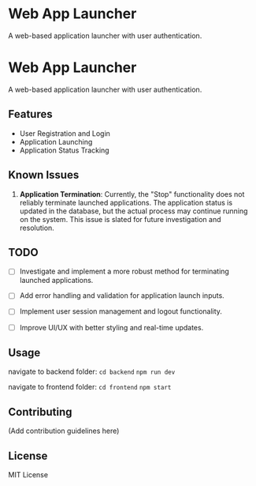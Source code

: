 # Web App Launcher
A web-based application launcher with user authentication.

# Web App Launcher

A web-based application launcher with user authentication.

## Features

- User Registration and Login
- Application Launching
- Application Status Tracking

## Known Issues

1. **Application Termination**: Currently, the "Stop" functionality does not reliably terminate launched applications. The application status is updated in the database, but the actual process may continue running on the system. This issue is slated for future investigation and resolution.

## TODO

- [ ] Investigate and implement a more robust method for terminating launched applications.
- [ ] Add error handling and validation for application launch inputs.
- [ ] Implement user session management and logout functionality.
- [ ] Improve UI/UX with better styling and real-time updates.


## Usage

navigate to backend folder:
`cd backend`
`npm run dev`

navigate to frontend folder:
`cd frontend`
`npm start`

## Contributing

(Add contribution guidelines here)

## License

MIT License
